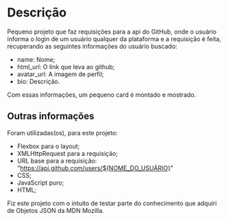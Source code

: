 # Descrição
Pequeno projeto que faz requisições para a api do GitHub, 
onde o usuário informa o login de um usuário qualquer da
plataforma e a requisição é feita, recuperando as seguintes 
informações do usuário buscado:
- name: Nome;
- html_url: O link que leva ao github;
- avatar_url: A imagem de perfil;
- bio: Descrição.

Com essas informações, um pequeno card é montado e mostrado.

## Outras informações
Foram utilizadas(os), para este projeto:
- Flexbox para o layout;
- XMLHttpRequest para a requisição;
- URL base para a requisição: "https://api.github.com/users/${NOME_DO_USUÁRIO}"
- CSS;
- JavaScript puro;
- HTML;

Fiz este projeto com o intuito de testar parte do conhecimento
que adquiri de Objetos JSON da MDN Mozilla.
